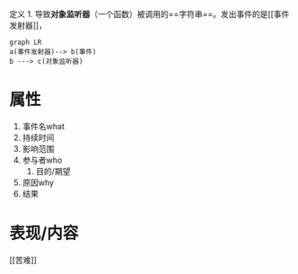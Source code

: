 定义
	1. 导致**对象监听器**（一个函数）被调用的==字符串==。发出事件的是[[事件发射器]]，
```mermaid
graph LR
a(事件发射器)--> b(事件)
b ---> c(对象监听器)
```
# 属性

1. 事件名what
2. 持续时间
3. 影响范围
4. 参与者who
	1. 目的/期望
5. 原因why
6. 结果

# 表现/内容
[[苦难]]
